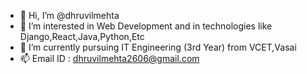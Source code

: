 - 👋 Hi, I’m @dhruvilmehta
- 👀 I’m interested in Web Development and in technologies like Django,React,Java,Python,Etc
- 🌱 I’m currently pursuing IT Engineering (3rd Year) from VCET,Vasai
- 📫 Email ID : dhruvilmehta2606@gmail.com

<!---
dhruvilmehta/dhruvilmehta is a ✨ special ✨ repository because its `README.md` (this file) appears on your GitHub profile.
You can click the Preview link to take a look at your changes.
--->
